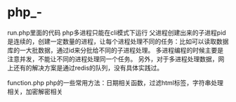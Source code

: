 # php_-
run.php里面的代码
php多进程只能在cli模式下运行
父进程创建出来的子进程pid是连续的，创建一定数量的进程，让每个进程处理不同的任务：比如可以读取数据库的一大批数据，通过id来分批给不同的子进程处理。
多进程编程的时候主要是注意并发，不能让不同的进程处理同一个任务。
另外，对于多进程处理数据，网上还有的解决方案是通过redis的队列，没有具体实践过。

function.php
php的一些常用方法：日期相关函数，过滤html标签，字符串处理相关，加密解密相关
